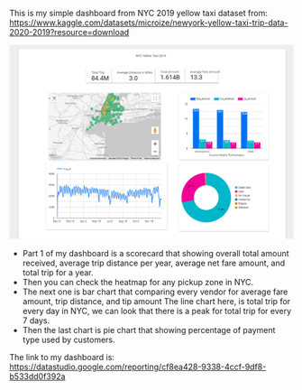 This is my simple dashboard from NYC 2019 yellow taxi dataset from: https://www.kaggle.com/datasets/microize/newyork-yellow-taxi-trip-data-2020-2019?resource=download

![alt text](https://github.com/fahmihamzah84/NYC_taxi_dashboard/blob/master/Dashboard.png?raw=true)


- Part 1 of my dashboard is a scorecard that showing overall total amount received, average trip distance per year, average net fare amount, and total trip for a year.
- Then you can check the heatmap for any pickup zone in NYC.
- The next one is bar chart that comparing every vendor for average fare amount, trip distance, and tip amount
The line chart here, is total trip for every day in NYC, we can look that there is a peak for total trip for every 7 days.
- Then the last chart is pie chart that showing percentage of payment type used by customers.

The link to my dashboard is: https://datastudio.google.com/reporting/cf8ea428-9338-4ccf-9df8-b533dd0f392a
